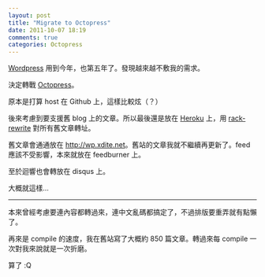 ```yaml
---
layout: post
title: "Migrate to Octopress"
date: 2011-10-07 18:19
comments: true
categories: Octopress
---
```


[Wordpress](http://wordpress.org/) 用到今年，也第五年了。發現越來越不敷我的需求。

決定轉戰 [Octopress](http://octopress.org/)。

原本是打算 host 在 Github 上，這樣比較炫（？）

後來考慮到要支援舊 blog 上的文章。所以最後還是放在 [Heroku](http://heroku.com) 上，用 [rack-rewrite](https://github.com/jtrupiano/rack-rewrite) 對所有舊文章轉址。

舊文章會通通放在 <http://wp.xdite.net>。舊站的文章我就不繼續再更新了。feed 應該不受影響，本來就放在 feedburner 上。

至於迴響也會轉放在 disqus 上。

大概就這樣...

---

本來曾經考慮要連內容都轉過來，連中文亂碼都搞定了，不過排版要重弄就有點懶了。

再來是 compile 的速度，我在舊站寫了大概約 850 篇文章。轉過來每 compile 一次對我來說就是一次折磨。

算了 :Q

